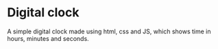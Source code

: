 # Digital clock
 A simple digital clock made using html, css and JS, which shows time in hours, minutes and seconds.
